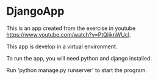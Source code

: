 # DjangoApp

This is an app created from the exercise in youtube https://www.youtube.com/watch?v=PtQiiknWUcI.

This app is develop in a virtual environment.

To run the app, you will need python and django installed.

Run 'python manage.py runserver' to start the program.
